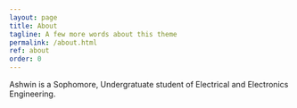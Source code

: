 ```yaml
---
layout: page
title: About
tagline: A few more words about this theme
permalink: /about.html
ref: about
order: 0
---
```


Ashwin is a Sophomore, Undergratuate student of Electrical and Electronics Engineering.
